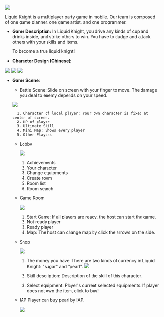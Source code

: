 ![](/guanweichen/projects/liquidknight/poster_for_google.png)

Liquid Knight is a multiplayer party game in mobile.
Our team is composed of one game planner, one game artist, and one programmer.

* **Game Description:**
	In Liquid Knight, you drive any kinds of cup and drinks inside, and strike others to win. You have to dudge and attack others with your skills and items. 
	
	To become a true liquid knight!

* **Character Design (Chinese)**:

![](/guanweichen/projects/liquidknight/character1.jpg)
![](/guanweichen/projects/liquidknight/character2.jpg)
![](/guanweichen/projects/liquidknight/character3.jpg)

* **Game Scene**:
	* Battle Scene:
		Slide on screen with your finger to move. The damage you deal to enemy depends on your speed.
		
	![](/guanweichen/projects/liquidknight/battle_scene.png)
		
		1. Character of local player: Your own character is fixed at center of screen.
		2. HP of player
		3. Ultimate Skill
		4. Mini Map: Shows every player 
		5. Other Players
	* Lobby
	
		![](/guanweichen/projects/liquidknight/lobby.png)
	
		1. Achievements
		2. Your character
		3. Change equipments
		4. Create room
		5. Room list
		6. Room search

	* Game Room
	
		![](/guanweichen/projects/liquidknight/gameroom.png)
	
		1. Start Game: If all players are ready, the host can start the game.
		2. Not ready player
		3. Ready player
		4. Map: The host can change map by click the arrows on the side.

	* Shop
	
		![](/guanweichen/projects/liquidknight/shop.png)
	
		1. The money you have: There are two kinds of currency in Liquid Knight: "sugar" and "pearl".
			![](/guanweichen/projects/liquidknight/currency.jpg)

		2. Skill description: Description of the skill of this character.
		3. Select equipment: Player's current selected equipments. If player does not own the item, click to buy!

	* IAP
		Player can buy pearl by IAP.
		
		![](/guanweichen/projects/liquidknight/iap.png)